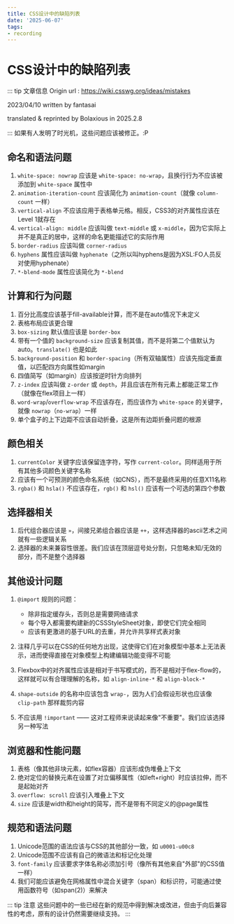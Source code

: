 ```yaml
---
title: CSS设计中的缺陷列表
date: '2025-06-07'
tags:
- recording
---
```


# CSS设计中的缺陷列表
::: tip 文章信息
Origin url : https://wiki.csswg.org/ideas/mistakes

2023/04/10 written by fantasai

translated & reprinted by Bolaxious in 2025.2.8

:::
如果有人发明了时光机，这些问题应该被修正。:P

## 命名和语法问题

1. `white-space: nowrap` 应该是 `white-space: no-wrap`，且换行行为不应该被添加到 `white-space` 属性中
2. `animation-iteration-count` 应该简化为 `animation-count`（就像 `column-count` 一样）
3. `vertical-align` 不应该应用于表格单元格。相反，CSS3的对齐属性应该在Level 1就存在
4. `vertical-align: middle` 应该叫做 `text-middle` 或 `x-middle`，因为它实际上并不是真正的居中，这样的命名更能描述它的实际作用
5. `border-radius` 应该叫做 `corner-radius`
6. `hyphens` 属性应该叫做 `hyphenate`（之所以叫hyphens是因为XSL:FO人员反对使用hyphenate）
7. `*-blend-mode` 属性应该简化为 `*-blend`

## 计算和行为问题

1. 百分比高度应该基于fill-available计算，而不是在auto情况下未定义
2. 表格布局应该更合理
3. `box-sizing` 默认值应该是 `border-box`
4. 带有一个值的 `background-size` 应该复制其值，而不是将第二个值默认为auto。`translate()` 也是如此
5. `background-position` 和 `border-spacing`（所有双轴属性）应该先指定垂直值，以匹配四方向属性如margin
6. 四值简写（如margin）应该按逆时针方向排列
7. `z-index` 应该叫做 `z-order` 或 `depth`，并且应该在所有元素上都能正常工作（就像在flex项目上一样）
8. `word-wrap`/`overflow-wrap` 不应该存在，而应该作为 `white-space` 的关键字，就像 `nowrap`（`no-wrap`）一样
9. 单个盒子的上下边距不应该自动折叠，这是所有边距折叠问题的根源

## 颜色相关

1. `currentColor` 关键字应该保留连字符，写作 `current-color`。同样适用于所有其他多词颜色关键字名称
2. 应该有一个可预测的颜色命名系统（如CNS），而不是最终采用的任意X11名称
3. `rgba()` 和 `hsla()` 不应该存在，`rgb()` 和 `hsl()` 应该有一个可选的第四个参数

## 选择器相关

1. 后代组合器应该是 `»`，间接兄弟组合器应该是 `++`，这样选择器的ascii艺术之间就有一些逻辑关系
2. 选择器的未来兼容性很差。我们应该在顶层逗号处分割，只忽略未知/无效的部分，而不是整个选择器

## 其他设计问题

1. `@import` 规则的问题：
   - 除非指定缓存头，否则总是需要网络请求
   - 每个导入都需要构建新的CSSStyleSheet对象，即使它们完全相同
   - 应该有更激进的基于URL的去重，并允许共享样式表对象

2. 注释几乎可以在CSS的任何地方出现，这使得它们在对象模型中基本上无法表示，进而使得直接在对象模型上构建编辑功能变得不可能

3. Flexbox中的对齐属性应该是相对于书写模式的，而不是相对于flex-flow的，这样就可以有合理理解的名称，如 `align-inline-*` 和 `align-block-*`

4. `shape-outside` 的名称中应该包含 `wrap-`，因为人们会假设形状也应该像 `clip-path` 那样裁剪内容

5. 不应该用 `!important` —— 这对工程师来说读起来像"不重要"。我们应该选择另一种写法

## 浏览器和性能问题

1. 表格（像其他非块元素，如flex容器）应该形成伪堆叠上下文
2. 绝对定位的替换元素在设置了对立偏移属性（如left+right）时应该拉伸，而不是起始对齐
3. `overflow: scroll` 应该引入堆叠上下文
4. `size` 应该是width和height的简写，而不是带有不同定义的@page属性

## 规范和语法问题

1. Unicode范围的语法应该与CSS的其他部分一致，如 `u0001-u00c8`
2. Unicode范围不应该有自己的微语法和标记化处理
3. `font-family` 应该要求字体名称必须加引号（像所有其他来自"外部"的CSS值一样）
4. 我们可能应该避免在网格属性中混合关键字（span）和标识符，可能通过使用函数符号（如span(2)）来解决

::: tip 注意
这些问题中的一些已经在新的规范中得到解决或改进，但由于向后兼容性的考虑，原有的设计仍然需要继续支持。
:::